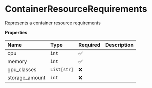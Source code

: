 # ContainerResourceRequirements

Represents a container resource requirements

**Properties**

| Name           | Type        | Required | Description |
| :------------- | :---------- | :------- | :---------- |
| cpu            | `int`       | ✅       |             |
| memory         | `int`       | ✅       |             |
| gpu_classes    | `List[str]` | ❌       |             |
| storage_amount | `int`       | ❌       |             |

